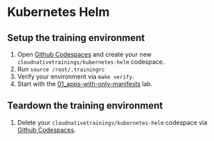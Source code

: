 # Kubernetes Helm

## Setup the training environment

1. Open [Github Codespaces](https://github.com/codespaces) and create your new `cloudnativetrainings/kubernetes-helm` codespace.
1. Run `source /root/.trainingrc`
1. Verify your environment via `make verify`.
1. Start with the [01_apps-with-only-manifests](./01_apps-with-only-manifests/README.md) lab.

## Teardown the training environment

1. Delete your `cloudnativetrainings/kubernetes-helm` codespace via [Github Codespaces](https://github.com/codespaces).
